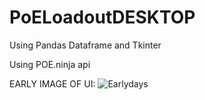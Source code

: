 # PoELoadoutDESKTOP
Using Pandas Dataframe and Tkinter

Using POE.ninja api


EARLY IMAGE OF UI:
![Earlydays](https://user-images.githubusercontent.com/58045054/200098366-37f4b520-5116-4fb1-bb8a-5aaacccac485.PNG)
